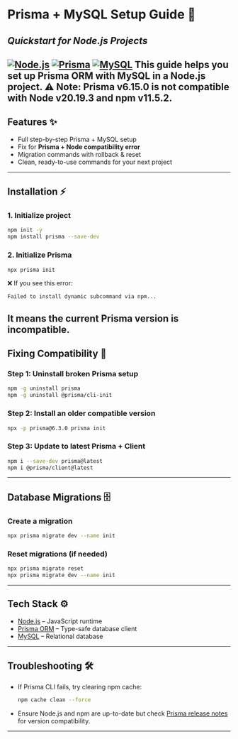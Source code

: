 # Prisma + MySQL Setup Guide :rocket:
## *Quickstart for Node.js Projects*
[![Node.js](https://img.shields.io/badge/Node.js-20.x-green?logo=node.js)](https://nodejs.org/)
[![Prisma](https://img.shields.io/badge/Prisma-ORM-blue?logo=prisma)](https://www.prisma.io/)
[![MySQL](https://img.shields.io/badge/MySQL-Database-orange?logo=mysql)](https://www.mysql.com/)
This guide helps you set up **Prisma ORM with MySQL** in a Node.js project.
:warning: Note: Prisma v6.15.0 is not compatible with **Node v20.19.3** and **npm v11.5.2**.
---
## Features :sparkles:
* Full step-by-step Prisma + MySQL setup
* Fix for **Prisma + Node compatibility error**
* Migration commands with rollback & reset
* Clean, ready-to-use commands for your next project
---
## Installation :zap:
### 1. Initialize project
```sh
npm init -y
npm install prisma --save-dev
```
### 2. Initialize Prisma
```sh
npx prisma init
```
:x: If you see this error:
```
Failed to install dynamic subcommand via npm...
```
It means the current Prisma version is incompatible.
---
## Fixing Compatibility :wrench:
### Step 1: Uninstall broken Prisma setup
```sh
npm -g uninstall prisma
npm -g uninstall @prisma/cli-init
```
### Step 2: Install an older compatible version
```sh
npx -p prisma@6.3.0 prisma init
```
### Step 3: Update to latest Prisma + Client
```sh
npm i --save-dev prisma@latest
npm i @prisma/client@latest
```
---
## Database Migrations :file_cabinet:
### Create a migration
```sh
npx prisma migrate dev --name init
```
### Reset migrations (if needed)
```sh
npx prisma migrate reset
npx prisma migrate dev --name init
```
---
## Tech Stack :gear:
* [Node.js](https://nodejs.org/) – JavaScript runtime
* [Prisma ORM](https://www.prisma.io/) – Type-safe database client
* [MySQL](https://www.mysql.com/) – Relational database
---
## Troubleshooting :hammer_and_wrench:
* If Prisma CLI fails, try clearing npm cache:
  ```sh
  npm cache clean --force
  ```
* Ensure Node.js and npm are up-to-date but check [Prisma release notes](https://github.com/prisma/prisma/releases) for version compatibility.
---
